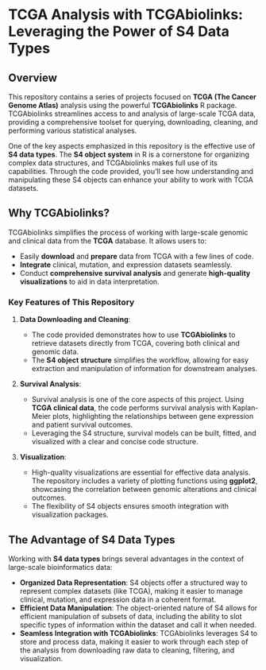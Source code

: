 # TCGA Analysis with TCGAbiolinks: Leveraging the Power of S4 Data Types

## Overview

This repository contains a series of projects focused on **TCGA (The Cancer Genome Atlas)** analysis using the powerful **TCGAbiolinks** R package. TCGAbiolinks streamlines access to and analysis of large-scale TCGA data, providing a comprehensive toolset for querying, downloading, cleaning, and performing various statistical analyses. 

One of the key aspects emphasized in this repository is the effective use of **S4 data types**. The **S4 object system** in R is a cornerstone for organizing complex data structures, and TCGAbiolinks makes full use of its capabilities. Through the code provided, you’ll see how understanding and manipulating these S4 objects can enhance your ability to work with TCGA datasets.

## Why TCGAbiolinks?

TCGAbiolinks simplifies the process of working with large-scale genomic and clinical data from the **TCGA** database. It allows users to:
- Easily **download** and **prepare** data from TCGA with a few lines of code.
- **Integrate** clinical, mutation, and expression datasets seamlessly.
- Conduct **comprehensive survival analysis** and generate **high-quality visualizations** to aid in data interpretation.

### Key Features of This Repository

1. **Data Downloading and Cleaning**:
   - The code provided demonstrates how to use **TCGAbiolinks** to retrieve datasets directly from TCGA, covering both clinical and genomic data.
   - The **S4 object structure** simplifies the workflow, allowing for easy extraction and manipulation of information for downstream analyses.

2. **Survival Analysis**:
   - Survival analysis is one of the core aspects of this project. Using **TCGA clinical data**, the code performs survival analysis with Kaplan-Meier plots, highlighting the relationships between gene expression and patient survival outcomes.
   - Leveraging the S4 structure, survival models can be built, fitted, and visualized with a clear and concise code structure.

3. **Visualization**:
   - High-quality visualizations are essential for effective data analysis. The repository includes a variety of plotting functions using **ggplot2**, showcasing the correlation between genomic alterations and clinical outcomes.
   - The flexibility of S4 objects ensures smooth integration with visualization packages.

## The Advantage of S4 Data Types

Working with **S4 data types** brings several advantages in the context of large-scale bioinformatics data:
- **Organized Data Representation**: S4 objects offer a structured way to represent complex datasets (like TCGA), making it easier to manage clinical, mutation, and expression data in a coherent format.
- **Efficient Data Manipulation**: The object-oriented nature of S4 allows for efficient manipulation of subsets of data, including the ability to slot specific types of information within the dataset and call it when needed.
- **Seamless Integration with TCGAbiolinks**: TCGAbiolinks leverages S4 to store and process data, making it easier to work through each step of the analysis from downloading raw data to cleaning, filtering, and visualization.


